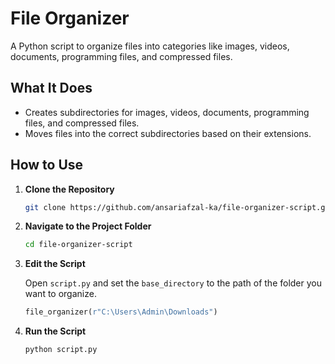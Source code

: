 # File Organizer

A Python script to organize files into categories like images, videos, documents, programming files, and compressed files.

## What It Does

- Creates subdirectories for images, videos, documents, programming files, and compressed files.
- Moves files into the correct subdirectories based on their extensions.

## How to Use

1. **Clone the Repository**

    ```bash
    git clone https://github.com/ansariafzal-ka/file-organizer-script.git
    ```

2. **Navigate to the Project Folder**

    ```bash
    cd file-organizer-script
    ```

3. **Edit the Script**

    Open `script.py` and set the `base_directory` to the path of the folder you want to organize.

    ```python
    file_organizer(r"C:\Users\Admin\Downloads")
    ```

4. **Run the Script**

    ```bash
    python script.py
    ```
